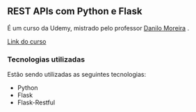 ## REST APIs com Python e Flask
É um curso da Udemy, mistrado pelo professor [Danilo Moreira](https://www.linkedin.com/in/odanilomoreira/) . 

[Link do curso](https://www.udemy.com/course/rest-apis-com-python-e-flask/)


### Tecnologias utilizadas
Estão sendo utilizadas as seguintes tecnologias:
- Python
- Flask
- Flask-Restful
